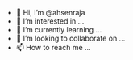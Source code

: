 - 👋 Hi, I’m @ahsenraja
- 👀 I’m interested in ...
- 🌱 I’m currently learning ...
- 💞️ I’m looking to collaborate on ...
- 📫 How to reach me ...

<!---
ahsenraja/ahsenraja is a ✨ special ✨ repository because its `README.md` (this file) appears on your GitHub profile.
You can click the Preview link to take a look at your changes.
--->
